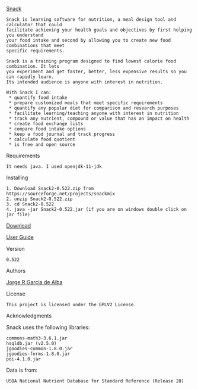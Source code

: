 [Snack](https://x-jrga.github.io/snack "Snack: Learning Software for Nutrition")

    Snack is learning software for nutrition, a meal design tool and calculator that could
    facilitate achieving your health goals and objectives by first helping you understand 
    your food intake and second by allowing you to create new food combinations that meet 
    specific requirements.
    
    Snack is a training program designed to find lowest calorie food combination. It lets 
    you experiment and get faster, better, less expensive results so you can rapidly learn. 
    Its intended audience is anyone with interest in nutrition.

    With Snack I can:
     * quantify food intake
     * prepare customized meals that meet specific requirements
     * quantify any popular diet for comparison and research purposes
     * facilitate learning/teaching anyone with interest in nutrition
     * track any nutrient, compound or value that has an impact on health
     * create food exchange lists
     * compare food intake options
     * keep a food journal and track progress
     * calculate food quotient
     * is free and open source

Requirements

    It needs java. I used openjdk-11-jdk

Installing

    1. Download Snack2-0.522.zip from https://sourceforge.net/projects/snackmix
    2. unzip Snack2-0.522.zip
    3. cd Snack2-0.522
    4. java -jar Snack2-0.522.jar (if you are on windows double click on jar file) 
    
[Download](https://sourceforge.net/projects/snackmix "Snack: Learning Software for Nutrition")

[User Guide](https://x-jrga.github.io/snack "Snack: Learning Software for Nutrition")

Version
 
    0.522

Authors

[Jorge R Garcia de Alba](https://x-jrga.github.io "Snack: Learning Software for Nutrition")

License

    This project is licensed under the GPLV2 License.

Acknowledgments

Snack uses the following libraries:

    commons-math3-3.6.1.jar
    hsqldb.jar (v2.5.0)
    jgoodies-common-1.8.0.jar
    jgoodies-forms-1.8.0.jar
    poi-4.1.0.jar
   
Data is from:

    USDA National Nutrient Database for Standard Reference (Release 28)
